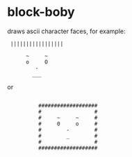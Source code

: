 # block-boby
draws ascii character faces, for example: 
```
 |||||||||||||||||

      ~     ~
      o     O
         -
        ___
```

or 
```

          ###################
          #                 #
          #     ~     ~     #
          #     0     o     #
          #        -        #
          #        _        #
          #                 #
          ###################

```
